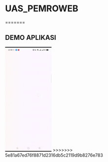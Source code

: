 
# UAS_PEMROWEB
=======
## **DEMO APLIKASI**
<img src="https://github.com/Abidluayraihantaufik/Android_fragment/blob/main/img/fragment.gif" width = 30% height= 30%>
>>>>>>> 5e81a67ed76f8871d2316db5c2119d9b8276e783
